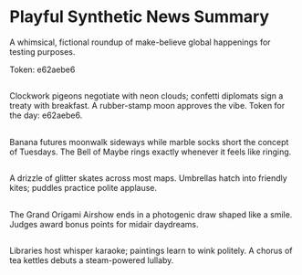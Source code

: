 # Playful Synthetic News Summary

A whimsical, fictional roundup of make-believe global happenings for testing purposes.

Token: e62aebe6

## 

Clockwork pigeons negotiate with neon clouds; confetti diplomats sign a treaty with breakfast. A rubber-stamp moon approves the vibe. Token for the day: e62aebe6.

## 

Banana futures moonwalk sideways while marble socks short the concept of Tuesdays. The Bell of Maybe rings exactly whenever it feels like ringing.

## 

A drizzle of glitter skates across most maps. Umbrellas hatch into friendly kites; puddles practice polite applause.

## 

The Grand Origami Airshow ends in a photogenic draw shaped like a smile. Judges award bonus points for midair daydreams.

## 

Libraries host whisper karaoke; paintings learn to wink politely. A chorus of tea kettles debuts a steam-powered lullaby.